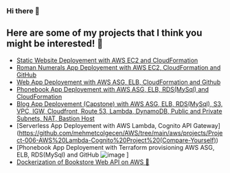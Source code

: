 ### Hi there 👋
## Here are some of my projects that I think you might be interested! 👯
- [Static Website Deployement with AWS EC2 and CloudFormation](https://github.com/mehmetcolgecen/AWS/tree/main/aws/projects/Project-001-kittens-carousel-static-website-ec2)
- [Roman Numerals App Deployement with AWS EC2, CloudFormation and GitHub](https://github.com/mehmetcolgecen/AWS/tree/main/aws/projects/Project-003-Roman-Numerals-Converter)
- [Web App Deployement with AWS ASG, ELB, CloudFormation and Github](https://github.com/mehmetcolgecen/AWS/tree/main/aws/projects/Project-002-Milliseconds-Converter)
- [Phonebook App Deployement with AWS ASG, ELB, RDS(MySql) and CloudFormation](https://github.com/mehmetcolgecen/AWS/tree/main/aws/projects/Project-004-Phonebook-Application)
- [Blog App Deployement (Capstone) with AWS ASG, ELB, RDS(MySql), S3, VPC, IGW, Cloudfront, Route 53, Lambda, DynamoDB, Public and Private Subnets, NAT, Bastion Host](https://github.com/mehmetcolgecen/AWS/tree/main/aws/projects/Project-005-Capstone%20Project-Fully%20Menaged%20Blog-Application)
- [Serverless App Deployement with AWS Lambda, Cognito API Gateway] (https://github.com/mehmetcolgecen/AWS/tree/main/aws/projects/Project-006-AWS%20Lambda-Cognito%20Project%20(Compare-Yourself))
- [Phonebook App Deployement with Terraform provisioning AWS ASG, ELB, RDS(MySql) and GitHub ![image](https://user-images.githubusercontent.com/35611608/121149460-5b03a500-c84b-11eb-8e80-2911967acd53.png)
]  
- [Dockerization of Bookstore Web API on AWS 🐳](https://github.com/mehmetcolgecen/DevOps/tree/main/projects/203-dockerization-bookstore-api-on-python-flask-mysql)




<!--
**mehmetcolgecen/mehmetcolgecen** is a ✨ _special_ ✨ repository because its `README.md` (this file) appears on your GitHub profile.

Here are some ideas to get you started:

- 🔭 I’m currently working on ...
- 🌱 I’m currently learning ...
- 👯 I’m looking to collaborate on ...
- 🤔 I’m looking for help with ...
- 💬 Ask me about ...
- 📫 How to reach me: ...
- 😄 Pronouns: ...
- ⚡ Fun fact: ...
-->
